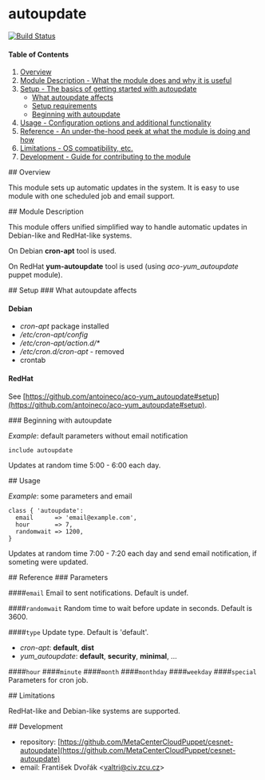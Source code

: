 # autoupdate

[![Build Status](https://travis-ci.org/MetaCenterCloudPuppet/cesnet-autoupdate.svg?branch=master)](https://travis-ci.org/MetaCenterCloudPuppet/cesnet-autoupdate)

#### Table of Contents

1. [Overview](#overview)
2. [Module Description - What the module does and why it is useful](#module-description)
3. [Setup - The basics of getting started with autoupdate](#setup)
    * [What autoupdate affects](#what-autoupdate-affects)
    * [Setup requirements](#setup-requirements)
    * [Beginning with autoupdate](#beginning-with-autoupdate)
4. [Usage - Configuration options and additional functionality](#usage)
5. [Reference - An under-the-hood peek at what the module is doing and how](#reference)
5. [Limitations - OS compatibility, etc.](#limitations)
6. [Development - Guide for contributing to the module](#development)

<a name="#overview"/>
## Overview

This module sets up automatic updates in the system. It is easy to use module with one scheduled job and email support.

<a name="#module-description"/>
## Module Description

This module offers unified simplified way to handle automatic updates in Debian-like and RedHat-like systems.

On Debian **cron-apt** tool is used.

On RedHat **yum-autoupdate** tool is used (using *aco-yum\_autoupdate* puppet module).

<a name="#setup"/>
## Setup

<a name="#what-autoupdate-affects"/>
### What autoupdate affects

#### Debian

* *cron-apt* package installed
* */etc/cron-apt/config*
* */etc/cron-apt/action.d/\**
* */etc/cron.d/cron-apt* - removed
* crontab

#### RedHat

See [https://github.com/antoineco/aco-yum_autoupdate#setup](https://github.com/antoineco/aco-yum_autoupdate#setup).

<a name="#beginning-with-autoupdate"/>
### Beginning with autoupdate

*Example*: default parameters without email notification

    include autoupdate

Updates at random time 5:00 - 6:00 each day.

<a name="#usage"/>
## Usage

*Example*: some parameters and email

    class { 'autoupdate':
      email      => 'email@example.com',
      hour       => 7,
      randomwait => 1200,
    }

Updates at random time 7:00 - 7:20 each day and send email notification, if someting were updated.

<a name="#reference"/>
## Reference

<a name="#parameters"/>
### Parameters

####`email`
Email to sent notifications. Default is undef.

####`randomwait`
Random time to wait before update in seconds. Default is 3600.

####`type`
Update type. Default is 'default'.

* *cron-apt*: **default**, **dist**
* *yum\_autoupdate*: **default**, **security**, **minimal**, ...

####`hour`
####`minute`
####`month`
####`monthday`
####`weekday`
####`special`
Parameters for cron job.

<a name="#limitations"/>
## Limitations

RedHat-like and Debian-like systems are supported.

<a name="#development"/>
## Development

* repository: [https://github.com/MetaCenterCloudPuppet/cesnet-autoupdate](https://github.com/MetaCenterCloudPuppet/cesnet-autoupdate)
* email: František Dvořák &lt;valtri@civ.zcu.cz&gt;
